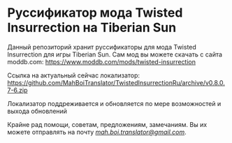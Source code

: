 # Руссификатор мода Twisted Insurrection на Tiberian Sun

Данный репозиторий хранит руссификаторы для мода Twisted Insurrection для игры Tiberian Sun. Сам мод вы можете скачать с сайта moddb.com: https://www.moddb.com/mods/twisted-insurrection

Ссылка на актуальный сейчас локализатор: https://github.com/MahBoiTranslator/TwistedInsurrectionRu/archive/v0.8.0.7-6.zip

Локализатор поддреживается и обновляется по мере возможностей и выхода обновлений

Крайне рад помощи, советам, предложениям, замечаниям. Вы их можете отправлять на почту *mah.boi.translator@gmail.com*.
